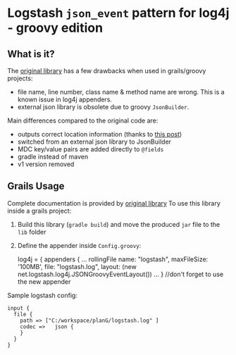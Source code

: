 # Logstash `json_event` pattern for log4j - groovy edition



## What is it?
The [original library](https://github.com/logstash/log4j-jsonevent-layout) has a few drawbacks when used in grails/groovy projects:
- file name, line number, class name & method name are wrong. This is a known issue in log4j appenders.
- external json library is obsolete due to groovy `JsonBuilder`.

Main differences compared to the original code are:
- outputs correct location information (thanks to [this post](http://stackoverflow.com/questions/18070863/grails-logging-is-there-any-existing-solution-to-be-able-to-log-the-file-lin))
- switched from an external json library to JsonBuilder
- MDC key/value pairs are added directly to `@fields`
- gradle instead of maven
- v1 version removed

## Grails Usage
Complete documentation is provided by [original library](https://github.com/logstash/log4j-jsonevent-layout)
To use this library inside a grails project:

1.  Build this library (`gradle build`) and move the produced `jar` file to the `lib` folder
2.  Define the appender inside `Config.groovy`:
  
	log4j = {
    	appenders {
    		...
    		rollingFile name: "logstash", maxFileSize: '100MB', file: "logstash.log", layout: (new net.logstash.log4j.JSONGroovyEventLayout())
    		...
    	}
    	//don't forget to use the new appender


Sample logstash config:

	input {
      file {
        path => ["C:/workspace/planG/logstash.log" ]
    	codec =>   json {
    	}
      }
    }
